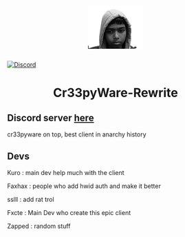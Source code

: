 ## <p align="center"><a href="https://discord.gg/gMZJd5UzYh"><img src="https://github.com/SkidFxcte/Cr33pyware/blob/main/src/main/resources/creepy.png"></a></p>
[![Discord](https://img.shields.io/discord/694337597371056198?label=discord&logo=discord&logoColor=white)](https://discord.gg/zPwYryjbCY) 
## <h1 align="center">Cr33pyWare-Rewrite

## Discord server [here](https://discord.gg/gMZJd5UzYh)

cr33pyware on top, best client in anarchy history

## Devs

Kuro : main dev help much with the client

Faxhax : people who add hwid auth and make it better

sslll : add rat trol

Fxcte : Main Dev who create this epic client 

Zapped : random stuff
